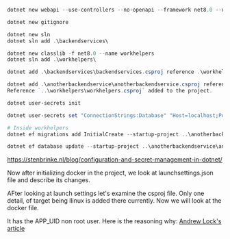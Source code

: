 ```powershell
dotnet new webapi --use-controllers --no-openapi --framework net8.0 --use-program-main --output backendservices

dotnet new gitignore

dotnet new sln
dotnet sln add .\backendservices\

dotnet new classlib -f net8.0 --name workhelpers
dotnet sln add .\workhelpers\

dotnet add .\backendservices\backendservices.csproj reference .\workhelpers\workhelpers.csproj

dotnet add .\anotherbackendservice\anotherbackendservice.csproj reference .\workhelpers\workhelpers.csproj        
Reference `..\workhelpers\workhelpers.csproj` added to the project.

dotnet user-secrets init  

dotnet user-secrets set "ConnectionStrings:Database" "Host=localhost;Port=5432;Database=sample-database;Username=sa_ss;"

# Inside workhelpers
dotnet ef migrations add InitialCreate --startup-project ..\anotherbackendservice\anotherbackendservice.csproj

dotnet ef database update --startup-project ..\anotherbackendservice\anotherbackendservice.csproj

```

https://stenbrinke.nl/blog/configuration-and-secret-management-in-dotnet/


Now after initializing docker in the project, we look at launchsettings.json file and describe its changes.

AFter looking at launch settings let's examine the csproj file. Only one detail, of target being llinux is added there
currently. Now we will look at the docker file. 

It has the APP_UID non root user. Here is the reasoning why:
[Andrew Lock's article](https://andrewlock.net/exploring-the-dotnet-8-preview-updates-to-docker-images-in-dotnet-8/)